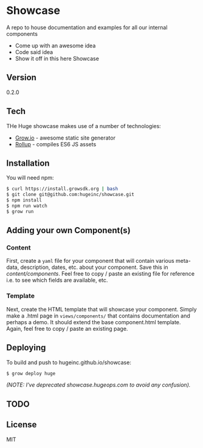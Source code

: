 Showcase
=========

A repo to house documentation and examples for all our internal components

  - Come up with an awesome idea
  - Code said idea
  - Show it off in this here Showcase

Version
----

0.2.0


Tech
-----------

THe Huge showcase makes use of a number of technologies:

* [Grow.io](http://grow.io/) - awesome static site generator
* [Rollup](http://rollupjs.org/) - compiles ES6 JS assets


Installation
--------------

You will need npm:

```sh
$ curl https://install.growsdk.org | bash
$ git clone git@github.com:hugeinc/showcase.git
$ npm install
$ npm run watch
$ grow run
```


Adding your own Component(s)
-----------

### Content
First, create a ```yaml``` file for your component that will contain various meta-data, description, dates, etc. about your component. Save this in _content/components_. Feel free to copy / paste an existing file for reference i.e. to see which fields are available, etc.

### Template
Next, create the HTML template that will showcase your component. Simply make a <component>.html page in ```views/components/``` that contains documentation and perhaps a demo.  It should extend the base component.html template. Again, feel free to copy / paste an existing page.


Deploying
--------------

To build and push to hugeinc.github.io/showcase:

```sh
$ grow deploy huge
```

_(NOTE: I've deprecated showcase.hugeops.com to avoid any confusion)._


TODO
----



License
----

MIT
